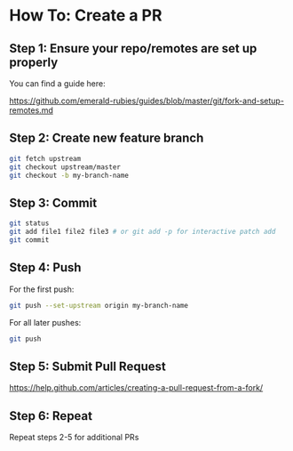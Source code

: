 # How To: Create a PR

## Step 1: Ensure your repo/remotes are set up properly

You can find a guide here:

https://github.com/emerald-rubies/guides/blob/master/git/fork-and-setup-remotes.md

## Step 2: Create new feature branch

```bash
git fetch upstream
git checkout upstream/master
git checkout -b my-branch-name
```

## Step 3: Commit

```bash
git status
git add file1 file2 file3 # or git add -p for interactive patch add
git commit
```

## Step 4: Push

For the first push:
```bash
git push --set-upstream origin my-branch-name
```

For all later pushes:
```bash
git push
```

## Step 5: Submit Pull Request

https://help.github.com/articles/creating-a-pull-request-from-a-fork/

## Step 6: Repeat

Repeat steps 2-5 for additional PRs

